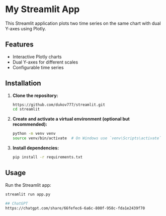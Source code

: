 # My Streamlit App

This Streamlit application plots two time series on the same chart with dual Y-axes using Plotly.

## Features

- Interactive Plotly charts
- Dual Y-axes for different scales
- Configurable time series

## Installation

1. **Clone the repository:**

    ```bash
    https://github.com/dukov777/streamlit.git
    cd streamlit
    ```

2. **Create and activate a virtual environment (optional but recommended):**

    ```bash
    python -m venv venv
    source venv/bin/activate  # On Windows use `venv\Scripts\activate`
    ```

3. **Install dependencies:**

    ```bash
    pip install -r requirements.txt
    ```

## Usage

Run the Streamlit app:

```bash
streamlit run app.py

## ChatGPT
https://chatgpt.com/share/66fefec6-6a6c-800f-958c-fda1e2439f70 


